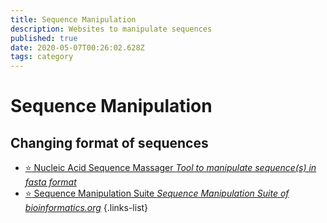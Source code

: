 ```yaml
---
title: Sequence Manipulation
description: Websites to manipulate sequences
published: true
date: 2020-05-07T00:26:02.628Z
tags: category
---
```


# Sequence Manipulation

## Changing format of sequences

- [:star: Nucleic Acid Sequence Massager *Tool to manipulate sequence(s) in fasta format*](https://vdclab-wiki.herokuapp.com/en/sequence-manipulation/changing-format/NA-Sequence-Massager)
- [:star: Sequence Manipulation Suite *Sequence Manipulation Suite of bioinformatics.org*](https://vdclab-wiki.herokuapp.com/en/sequence-manipulation/changing-format/sequence-manipulation-suite)
{.links-list}